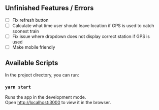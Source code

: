 ## Unfinished Features / Errors
- [ ] Fix refresh button
- [ ] Calculate what time user should leave location if GPS is used to catch soonest train
- [ ] Fix issue where dropdown does not display correct station if GPS is used
- [ ] Make mobile friendly

## Available Scripts

In the project directory, you can run:

### `yarn start`

Runs the app in the development mode.<br />
Open [http://localhost:3000](http://localhost:3000) to view it in the browser.

